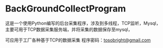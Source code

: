 # BackGroundCollectProgram
这是一个使用Python编写的后台采集程序，涉及到多线程，TCP监听，Mysql，主要可用于TCP数据采集服务端，并将采集的数据保存至mysql，

可应用于工厂各种基于TCP的数据采集
程序密码：tosobright@gmail.com
